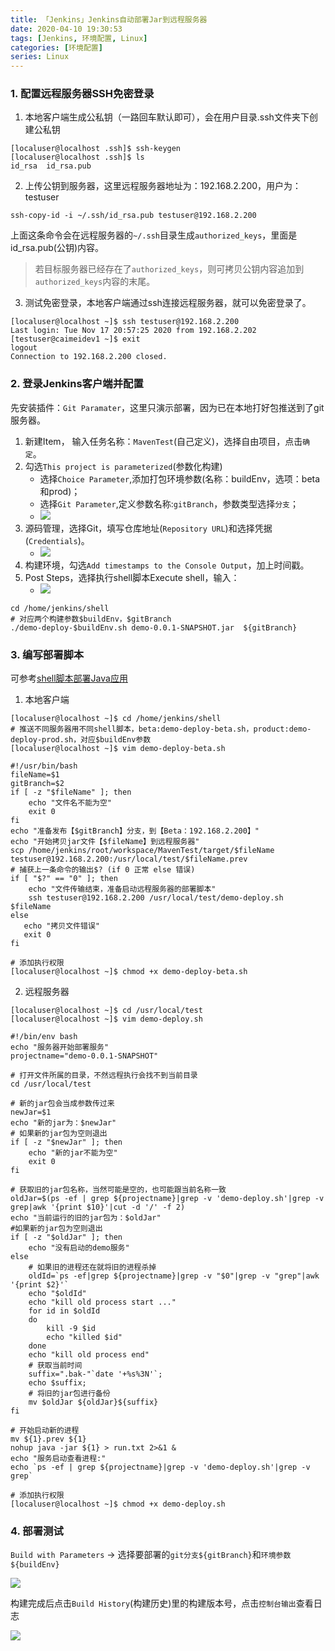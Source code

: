 ```yaml
---
title: 「Jenkins」Jenkins自动部署Jar到远程服务器
date: 2020-04-10 19:30:53
tags: [Jenkins, 环境配置, Linux]
categories: [环境配置]
series: Linux
---
```


### 1. 配置远程服务器SSH免密登录
1. 本地客户端生成公私钥（一路回车默认即可），会在用户目录.ssh文件夹下创建公私钥

``` shell
[localuser@localhost .ssh]$ ssh-keygen
[localuser@localhost .ssh]$ ls
id_rsa  id_rsa.pub
```

2. 上传公钥到服务器，这里远程服务器地址为：192.168.2.200，用户为：testuser

``` shell
ssh-copy-id -i ~/.ssh/id_rsa.pub testuser@192.168.2.200
```

上面这条命令会在远程服务器的`~/.ssh`目录生成`authorized_keys`，里面是id_rsa.pub(公钥)内容。
> 若目标服务器已经存在了`authorized_keys`，则可拷贝公钥内容追加到`authorized_keys`内容的末尾。

3. 测试免密登录，本地客户端通过ssh连接远程服务器，就可以免密登录了。

``` shell
[localuser@localhost ~]$ ssh testuser@192.168.2.200
Last login: Tue Nov 17 20:57:25 2020 from 192.168.2.202
[testuser@caimeidev1 ~]$ exit
logout
Connection to 192.168.2.200 closed.
```


### 2. 登录Jenkins客户端并配置
先安装插件：`Git Paramater`，这里只演示部署，因为已在本地打好包推送到了git服务器。
1. 新建Item， 输入任务名称：`MavenTest`(自己定义)，选择自由项目，点击`确定`。
2. 勾选`This project is parameterized`(参数化构建)
    + 选择`Choice Parameter`,添加打包环境参数(名称：buildEnv，选项：beta和prod)；
    + 选择`Git Parameter`,定义参数名称:`gitBranch`，参数类型选择`分支`；
    + ![](up-60e4e7fe99f99698de5e5488e94b969eccb.webp)
3. 源码管理，选择Git，填写仓库地址(`Repository URL`)和选择凭据(`Credentials`)。
    + ![](up-499a162af32384b469b4b80cc0632f54f73.webp)
4. 构建环境，勾选`Add timestamps to the Console Output`，加上时间戳。
5. Post Steps，选择执行shell脚本Execute shell，输入：
    + ![](up-3551b07c426b8380a725353feb341453c0b.webp)

``` shell
cd /home/jenkins/shell
# 对应两个构建参数$buildEnv，$gitBranch
./demo-deploy-$buildEnv.sh demo-0.0.1-SNAPSHOT.jar  ${gitBranch}
```


### 3. 编写部署脚本
可参考[shell脚本部署Java应用](https://my.oschina.net/chaoo/blog/4721418)
1.  本地客户端

``` shell
[localuser@localhost ~]$ cd /home/jenkins/shell
# 推送不同服务器用不同shell脚本，beta:demo-deploy-beta.sh，product:demo-deploy-prod.sh，对应$buildEnv参数
[localuser@localhost ~]$ vim demo-deploy-beta.sh
```

``` shell
#!/usr/bin/bash
fileName=$1
gitBranch=$2
if [ -z "$fileName" ]; then
    echo "文件名不能为空"
    exit 0
fi
echo "准备发布【$gitBranch】分支，到【Beta：192.168.2.200】"
echo "开始拷贝jar文件【$fileName】到远程服务器"
scp /home/jenkins/root/workspace/MavenTest/target/$fileName testuser@192.168.2.200:/usr/local/test/$fileName.prev
# 捕获上一条命令的输出$? (if 0 正常 else 错误)
if [ "$?" == "0" ]; then
    echo "文件传输结束，准备启动远程服务器的部署脚本"
    ssh testuser@192.168.2.200 /usr/local/test/demo-deploy.sh  $fileName
else
   echo "拷贝文件错误"
   exit 0
fi
```

``` shell
# 添加执行权限
[localuser@localhost ~]$ chmod +x demo-deploy-beta.sh
```


2. 远程服务器
``` shell
[localuser@localhost ~]$ cd /usr/local/test
[localuser@localhost ~]$ vim demo-deploy.sh
```

``` shell
#!/bin/env bash
echo "服务器开始部署服务"
projectname="demo-0.0.1-SNAPSHOT"

# 打开文件所属的目录，不然远程执行会找不到当前目录
cd /usr/local/test

# 新的jar包会当成参数传过来
newJar=$1
echo "新的jar为：$newJar" 
# 如果新的jar包为空则退出
if [ -z "$newJar" ]; then
    echo "新的jar不能为空"
    exit 0
fi

# 获取旧的jar包名称，当然可能是空的，也可能跟当前名称一致
oldJar=$(ps -ef | grep ${projectname}|grep -v 'demo-deploy.sh'|grep -v grep|awk '{print $10}'|cut -d '/' -f 2)
echo "当前运行的旧的jar包为：$oldJar" 
#如果新的jar包为空则退出
if [ -z "$oldJar" ]; then
    echo "没有启动的demo服务"
else
    # 如果旧的进程还在就将旧的进程杀掉
    oldId=`ps -ef|grep ${projectname}|grep -v "$0"|grep -v "grep"|awk '{print $2}'`
    echo "$oldId"
    echo "kill old process start ..."
    for id in $oldId
    do
        kill -9 $id
        echo "killed $id"
    done
    echo "kill old process end"
    # 获取当前时间
    suffix=".bak-"`date '+%s%3N'`;
    echo $suffix;
    # 将旧的jar包进行备份
    mv $oldJar ${oldJar}${suffix}
fi

# 开始启动新的进程
mv ${1}.prev ${1}
nohup java -jar ${1} > run.txt 2>&1 &
echo "服务启动查看进程:"
echo `ps -ef | grep ${projectname}|grep -v 'demo-deploy.sh'|grep -v grep`
```

``` shell
# 添加执行权限
[localuser@localhost ~]$ chmod +x demo-deploy.sh
```


### 4. 部署测试
`Build with Parameters` -> 选择要部署的`git分支${gitBranch}`和`环境参数${buildEnv}`

![](up-66c8b64a303730fb9c192fd57f769efdd5d.webp)

构建完成后点击`Build History`(构建历史)里的构建版本号，点击`控制台输出`查看日志

![](up-3b4db51b047564d03e104526cc387f2a883.webp)
